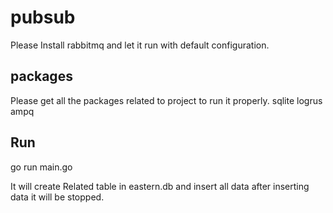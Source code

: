 # pubsub
Please Install rabbitmq and let it run with default configuration.
## packages
Please get all the packages related to project to run it properly.
sqlite
logrus
ampq

## Run
go run main.go

It will create Related table in eastern.db and insert all data after inserting data it will be stopped.
